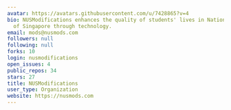 ```yaml
---
avatar: https://avatars.githubusercontent.com/u/7428865?v=4
bio: NUSModifications enhances the quality of students' lives in National University
  of Singapore through technology.
email: mods@nusmods.com
followers: null
following: null
forks: 10
login: nusmodifications
open_issues: 4
public_repos: 34
stars: 27
title: NUSModifications
user_type: Organization
website: https://nusmods.com
---
```

